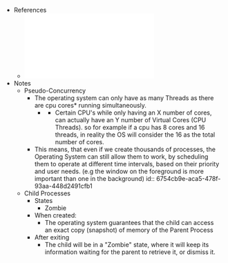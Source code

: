 - References
	- ![Programacao com Processos e Tarefas 2024-25.pdf](../assets/Programacao_com_Processos_e_Tarefas_2024-25_1733609965851_0.pdf)
- Notes
	- Pseudo-Concurrency
		- The operating system can only have as many Threads as there are cpu cores* running simultaneously.
			- * Certain CPU's while only having an X number of cores, can actually have an Y number of Virtual Cores (CPU Threads). so for example if a cpu has 8 cores and 16 threads, in reality the OS will consider the 16 as the total number of cores.
		- This means, that even if we create thousands of processes, the Operating System can still allow them to work, by scheduling them to operate at different time intervals, based on their priority and user needs. (e.g the window on the foreground is more important than one in the background)
		  id:: 6754cb9e-aca5-478f-93aa-448d2491cfb1
	- Child Processes
		- States
			- Zombie
		- When created:
			- The operating system guarantees that the child can access an exact copy (snapshot) of memory of the Parent Process
		- After exiting
			- The child will be in a "Zombie" state, where it will keep its information waiting for the parent to retrieve it, or dismiss it.